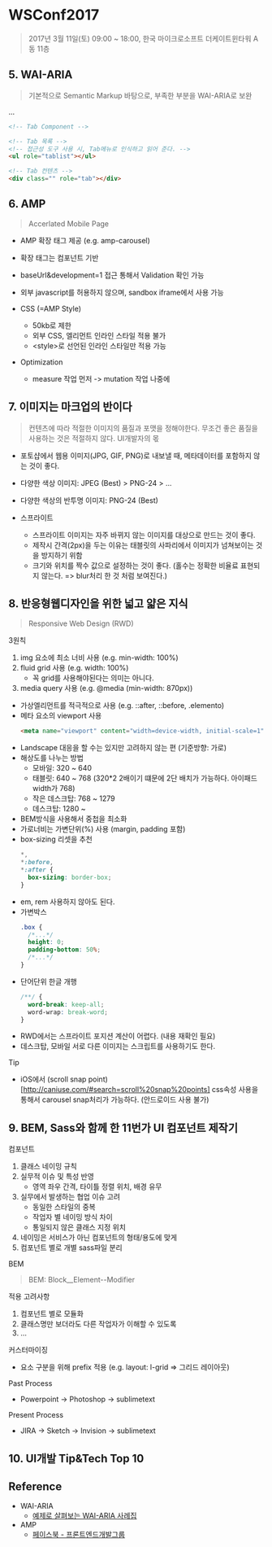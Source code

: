 # WSConf2017

> 2017년 3월 11일(토) 09:00 ~ 18:00, 한국 마이크로소프트 더케이트윈타워 A동 11층

## 5. WAI-ARIA

> 기본적으로 Semantic Markup 바탕으로, 부족한 부분을 WAI-ARIA로 보완

...

```html
<!-- Tab Component -->

<!-- Tab 목록 -->
<!-- 접근성 도구 사용 시, Tab메뉴로 인식하고 읽어 준다. -->
<ul role="tablist"></ul>

<!-- Tab 컨텐츠 -->
<div class="" role="tab"></div>
```

## 6. AMP

> Accerlated Mobile Page

- AMP 확장 태그 제공 (e.g. amp-carousel)
- 확장 태그는 컴포넌트 기반
- baseUrl&development=1 접근 통해서 Validation 확인 가능
- 외부 javascript를 허용하지 않으며, sandbox iframe에서 사용 가능

- CSS (=AMP Style)
    - 50kb로 제한
    - 외부 CSS, 엘리먼트 인라인 스타일 적용 불가
    - \<style\>로 선언된 인라인 스타일만 적용 가능

- Optimization
    - measure 작업 먼저 -> mutation 작업 나중에


## 7. 이미지는 마크업의 반이다

> 컨텐츠에 따라 적절한 이미지의 품질과 포맷을 정해야한다. 무조건 좋은 품질을 사용하는 것은 적절하지 않다. UI개발자의 몫

- 포토샵에서 웹용 이미지(JPG, GIF, PNG)로 내보낼 때, 메타데이터를 포함하지 않는 것이 좋다.

- 다양한 색상 이미지: JPEG (Best) > PNG-24 > ...
- 다양한 색상의 반투명 이미지: PNG-24 (Best)

- 스프라이트
    - 스프라이트 이미지는 자주 바뀌지 않는 이미지를 대상으로 만드는 것이 좋다.
    - 제작시 간격(2px)을 두는 이유는 태블릿의 사파리에서 이미지가 넘쳐보이는 것을 방지하기 위함
    - 크기와 위치를 짝수 값으로 설정하는 것이 좋다. (홀수는 정확한 비율료 표현되지 않는다. => blur처리 한 것 처럼 보여진다.)


## 8. 반응형웹디자인을 위한 넓고 얇은 지식

> Responsive Web Design (RWD)

3원칙

1. img 요소에 최소 너비 사용 (e.g. min-width: 100%)
2. fluid grid 사용 (e.g. width: 100%)
    - 꼭 grid를 사용해야된다는 의미는 아니다.
3. media query 사용 (e.g. @media (min-width: 870px))


- 가상엘리먼트를 적극적으로 사용 (e.g. ::after, ::before, .elemento)
- 메타 요소의 viewport 사용
    ```html
    <meta name="viewport" content="width=device-width, initial-scale=1">
    ```
- Landscape 대응을 할 수는 있지만 고려하지 않는 편 (기준방향: 가로)
- 해상도를 나누는 방법
    - 모바일: 320 ~ 640
    - 태블릿: 640 ~ 768 (320*2 2배이기 떄문에 2단 배치가 가능하다. 아이패드 width가 768)
    - 작은 데스크탑: 768 ~ 1279
    - 데스크탑: 1280 ~
- BEM방식을 사용해서 중첩을 최소화
- 가로너비는 가변단위(%) 사용 (margin, padding 포함)
- box-sizing 리셋을 추천
    ```css
    *,
    *:before,
    *:after {
      box-sizing: border-box;
    }
    ```
- em, rem 사용하지 않아도 된다.
- 가변박스
    ```css
    .box {
      /*...*/
      height: 0;
      padding-bottom: 50%;
      /*...*/
    }
    ```
- 단어단위 한글 개행
    ```css
    /**/ {
      word-break: keep-all;
      word-wrap: break-word;
    }
    ```
- RWD에서는 스프라이트 포지션 계산이 어렵다. (내용 재확인 필요)
- 데스크탑, 모바일 서로 다른 이미지는 스크립트를 사용하기도 한다.

Tip
- iOS에서 (scroll snap point)[http://caniuse.com/#search=scroll%20snap%20points] css속성 사용을 통해서 carousel snap처리가 가능하다. (안드로이드 사용 불가)


## 9. BEM, Sass와 함께 한 11번가 UI 컴포넌트 제작기

컴포넌트
1. 클래스 네이밍 규칙
2. 실무적 이슈 및 특성 반영
    - 영역 좌우 간격, 타이틀 정렬 위치, 배경 유무
3. 실무에서 발생하는 협업 이슈 고려
    - 동일한 스타일의 중복
    - 작업자 별 네이밍 방식 차이
    - 통일되지 않은 클래스 지정 위치
4. 네이밍은 서비스가 아닌 컴포넌트의 형태/용도에 맞게
5. 컴포넌트 별로 개별 sass파일 분리


BEM
> BEM: Block__Element--Modifier

적용 고려사항
1. 컴포넌트 별로 모듈화
2. 클래스명만 보더라도 다른 작업자가 이해할 수 있도록
3. ...

커스터마이징
- 요소 구분을 위해 prefix 적용 (e.g. layout: l-grid => 그리드 레이아웃)

Past Process
- Powerpoint -> Photoshop -> sublimetext

Present Process
- JIRA -> Sketch -> Invision -> sublimetext

## 10. UI개발 Tip&Tech Top 10

## Reference

- WAI-ARIA
    - [예제로 살펴보는 WAI-ARIA 사례집](https://github.com/...)
- AMP
    - [페이스북 - 프론트엔드개발그룹]()
